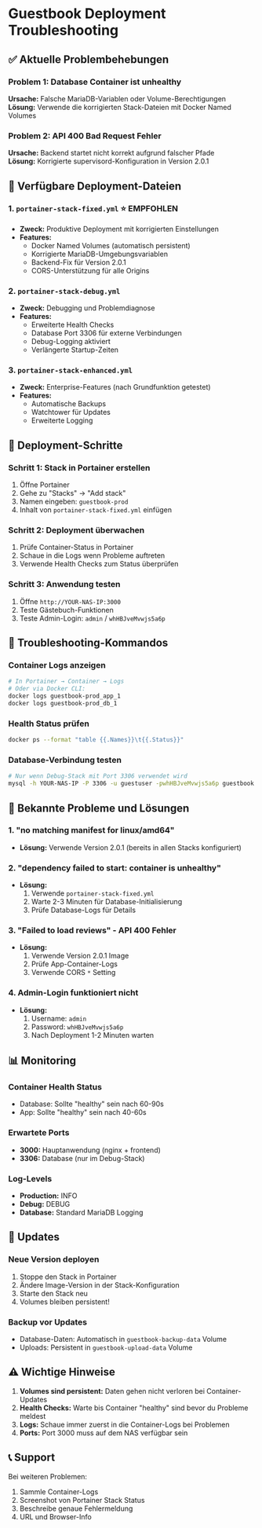 # Guestbook Deployment Troubleshooting

## ✅ Aktuelle Problembehebungen

### Problem 1: Database Container ist unhealthy
**Ursache:** Falsche MariaDB-Variablen oder Volume-Berechtigungen  
**Lösung:** Verwende die korrigierten Stack-Dateien mit Docker Named Volumes

### Problem 2: API 400 Bad Request Fehler
**Ursache:** Backend startet nicht korrekt aufgrund falscher Pfade  
**Lösung:** Korrigierte supervisord-Konfiguration in Version 2.0.1

## 📁 Verfügbare Deployment-Dateien

### 1. `portainer-stack-fixed.yml` ⭐ **EMPFOHLEN**
- **Zweck:** Produktive Deployment mit korrigierten Einstellungen
- **Features:** 
  - Docker Named Volumes (automatisch persistent)
  - Korrigierte MariaDB-Umgebungsvariablen
  - Backend-Fix für Version 2.0.1
  - CORS-Unterstützung für alle Origins

### 2. `portainer-stack-debug.yml`
- **Zweck:** Debugging und Problemdiagnose
- **Features:**
  - Erweiterte Health Checks
  - Database Port 3306 für externe Verbindungen
  - Debug-Logging aktiviert
  - Verlängerte Startup-Zeiten

### 3. `portainer-stack-enhanced.yml` 
- **Zweck:** Enterprise-Features (nach Grundfunktion getestet)
- **Features:**
  - Automatische Backups
  - Watchtower für Updates
  - Erweiterte Logging

## 🚀 Deployment-Schritte

### Schritt 1: Stack in Portainer erstellen
1. Öffne Portainer
2. Gehe zu "Stacks" → "Add stack"
3. Namen eingeben: `guestbook-prod`
4. Inhalt von `portainer-stack-fixed.yml` einfügen

### Schritt 2: Deployment überwachen
1. Prüfe Container-Status in Portainer
2. Schaue in die Logs wenn Probleme auftreten
3. Verwende Health Checks zum Status überprüfen

### Schritt 3: Anwendung testen
1. Öffne `http://YOUR-NAS-IP:3000`
2. Teste Gästebuch-Funktionen
3. Teste Admin-Login: `admin` / `whHBJveMvwjs5a6p`

## 🔧 Troubleshooting-Kommandos

### Container Logs anzeigen
```bash
# In Portainer → Container → Logs
# Oder via Docker CLI:
docker logs guestbook-prod_app_1
docker logs guestbook-prod_db_1
```

### Health Status prüfen
```bash
docker ps --format "table {{.Names}}\t{{.Status}}"
```

### Database-Verbindung testen
```bash
# Nur wenn Debug-Stack mit Port 3306 verwendet wird
mysql -h YOUR-NAS-IP -P 3306 -u guestuser -pwhHBJveMvwjs5a6p guestbook
```

## 📝 Bekannte Probleme und Lösungen

### 1. "no matching manifest for linux/amd64"
- **Lösung:** Verwende Version 2.0.1 (bereits in allen Stacks konfiguriert)

### 2. "dependency failed to start: container is unhealthy"
- **Lösung:** 
  1. Verwende `portainer-stack-fixed.yml`
  2. Warte 2-3 Minuten für Database-Initialisierung
  3. Prüfe Database-Logs für Details

### 3. "Failed to load reviews" - API 400 Fehler
- **Lösung:** 
  1. Verwende Version 2.0.1 Image
  2. Prüfe App-Container-Logs
  3. Verwende CORS `*` Setting

### 4. Admin-Login funktioniert nicht
- **Lösung:**
  1. Username: `admin`
  2. Password: `whHBJveMvwjs5a6p`
  3. Nach Deployment 1-2 Minuten warten

## 📊 Monitoring

### Container Health Status
- Database: Sollte "healthy" sein nach 60-90s
- App: Sollte "healthy" sein nach 40-60s

### Erwartete Ports
- **3000:** Hauptanwendung (nginx + frontend)
- **3306:** Database (nur im Debug-Stack)

### Log-Levels
- **Production:** INFO
- **Debug:** DEBUG
- **Database:** Standard MariaDB Logging

## 🔄 Updates

### Neue Version deployen
1. Stoppe den Stack in Portainer
2. Ändere Image-Version in der Stack-Konfiguration
3. Starte den Stack neu
4. Volumes bleiben persistent!

### Backup vor Updates
- Database-Daten: Automatisch in `guestbook-backup-data` Volume
- Uploads: Persistent in `guestbook-upload-data` Volume

## ⚠️ Wichtige Hinweise

1. **Volumes sind persistent:** Daten gehen nicht verloren bei Container-Updates
2. **Health Checks:** Warte bis Container "healthy" sind bevor du Probleme meldest
3. **Logs:** Schaue immer zuerst in die Container-Logs bei Problemen
4. **Ports:** Port 3000 muss auf dem NAS verfügbar sein

## 📞 Support

Bei weiteren Problemen:
1. Sammle Container-Logs
2. Screenshot von Portainer Stack Status
3. Beschreibe genaue Fehlermeldung
4. URL und Browser-Info
